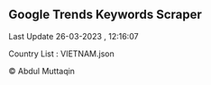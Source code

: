 

## Google Trends Keywords Scraper 
 
Last Update 26-03-2023 , 12:16:07

Country List :
VIETNAM.json



© Abdul Muttaqin 

